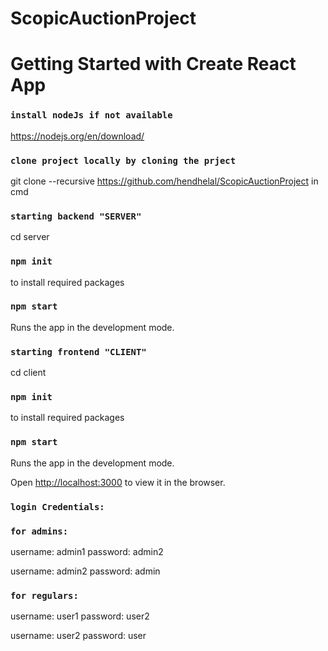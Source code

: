 # ScopicAuctionProject

# Getting Started with Create React App


### `install nodeJs if not available`
https://nodejs.org/en/download/

### `clone project locally by cloning the prject`
git clone --recursive  https://github.com/hendhelal/ScopicAuctionProject in cmd

### `starting backend "SERVER" `
cd server
### `npm init`
to install required packages

### `npm start`
Runs the app in the development mode.

### `starting frontend "CLIENT" `

cd client
### `npm init`
to install required packages

### `npm start`
Runs the app in the development mode.

Open [http://localhost:3000](http://localhost:3000) to view it in the browser.

### `login Credentials:`

### `for admins:`
username: admin1
password: admin2

username: admin2
password: admin


### `for regulars:`
username: user1
password: user2

username: user2
password: user




